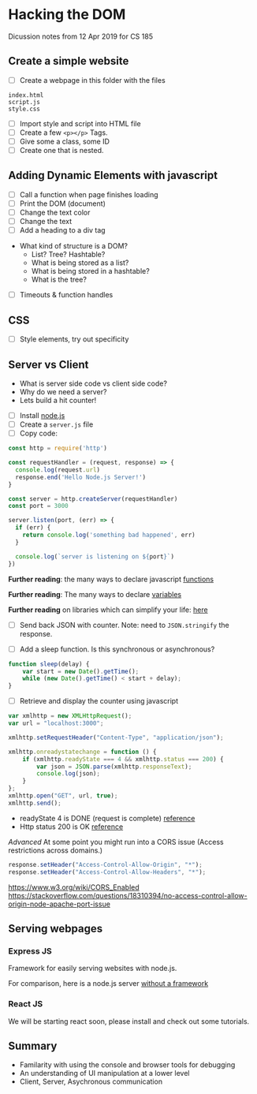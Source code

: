 # Hacking the DOM

Dicussion notes from 12 Apr 2019 for CS 185

## Create a simple website

- [ ] Create a webpage in this folder with the files

```
index.html
script.js
style.css
```

- [ ] Import style and script into HTML file
- [ ] Create a few `<p></p>` Tags.
- [ ] Give some a class, some ID
- [ ] Create one that is nested.

## Adding Dynamic Elements with javascript

- [ ] Call a function when page finishes loading
- [ ] Print the DOM (document)
- [ ] Change the text color
- [ ] Change the text
- [ ] Add a heading to a div tag
- What kind of structure is a DOM?
    - List? Tree? Hashtable? 
    - What is being stored as a list?
    - What is being stored in a hashtable?
    - What is the tree?
- [ ] Timeouts & function handles

## CSS

- [ ] Style elements, try out specificity

## Server vs Client
- What is server side code vs client side code?
- Why do we need a server?
- Lets build a hit counter!

- [ ] Install [node.js](https://nodejs.org)
- [ ] Create a `server.js` file
- [ ] Copy code:

```javascript
const http = require('http')

const requestHandler = (request, response) => {
  console.log(request.url)
  response.end('Hello Node.js Server!')
}

const server = http.createServer(requestHandler)
const port = 3000

server.listen(port, (err) => {
  if (err) {
    return console.log('something bad happened', err)
  }

  console.log(`server is listening on ${port}`)
})
```

**Further reading**: the many ways to declare javascript [functions](https://dmitripavlutin.com/6-ways-to-declare-javascript-functions/)

**Further reading**: The many ways to declare [variables](https://hackernoon.com/js-var-let-or-const-67e51dbb716f)

**Further reading** on libraries which can simplify your life: [here](https://blog.risingstack.com/your-first-node-js-http-server/)

- [ ] Send back JSON with counter. Note: need to `JSON.stringify` the response.

- [ ] Add a sleep function. Is this synchronous or asynchronous?

```javascript
function sleep(delay) {
    var start = new Date().getTime();
    while (new Date().getTime() < start + delay);
}
```

- [ ] Retrieve and display the counter using javascript
```javascript
var xmlhttp = new XMLHttpRequest();
var url = "localhost:3000";

xmlhttp.setRequestHeader("Content-Type", "application/json");

xmlhttp.onreadystatechange = function () {
    if (xmlhttp.readyState === 4 && xmlhttp.status === 200) {
        var json = JSON.parse(xmlhttp.responseText);
        console.log(json);
    }
};
xmlhttp.open("GET", url, true);
xmlhttp.send();
```

- readyState 4 is DONE (request is complete) [reference](https://developer.mozilla.org/en-US/docs/Web/API/XMLHttpRequest/readyState)
- Http status 200 is OK [reference](https://httpstatuses.com/)

*Advanced* At some point you might run into a CORS issue (Access restrictions across domains.) 

```javascript
response.setHeader("Access-Control-Allow-Origin", "*");
response.setHeader("Access-Control-Allow-Headers", "*");
```

https://www.w3.org/wiki/CORS_Enabled
https://stackoverflow.com/questions/18310394/no-access-control-allow-origin-node-apache-port-issue

## Serving webpages
### Express JS
Framework for easily serving websites with node.js.

For comparison, here is a node.js server [without a framework](https://developer.mozilla.org/en-US/docs/Learn/Server-side/Node_server_without_framework)

### React JS
We will be starting react soon, please install and check out some tutorials.

## Summary

- Familarity with using the console and browser tools for debugging
- An understanding of UI manipulation at a lower level
- Client, Server, Asychronous communication
